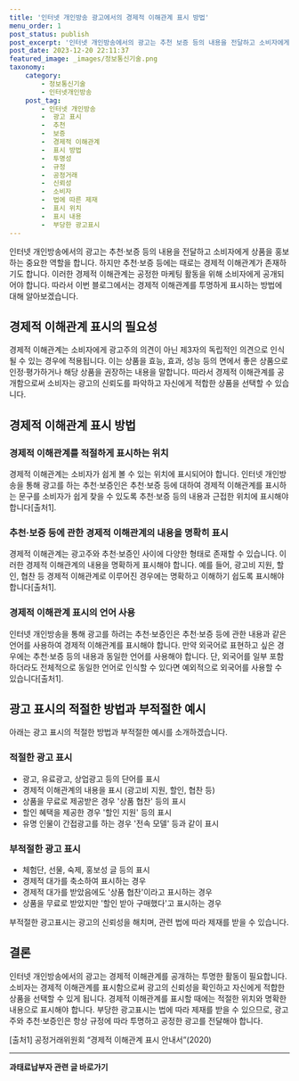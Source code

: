 ```yaml
---
title: '인터넷 개인방송 광고에서의 경제적 이해관계 표시 방법'
menu_order: 1
post_status: publish
post_excerpt: '인터넷 개인방송에서의 광고는 추천 보증 등의 내용을 전달하고 소비자에게 상품을 홍보하는 중요한 역할을 합니다. 하지만 추천 보증 등에는 때로는 경제적 이해관계가 존재하기도 합니다. 이러한 경제적 이해관계는 공정한 마케팅 활동을 위해 소비자에게 공개되어야 합니다. 따라서 이번 블로그에서는 경제적 이해관계를 투명하게 표시하는 방법에 대해 알아보겠습니다.'
post_date: 2023-12-20 22:11:37
featured_image: _images/정보통신기술.png
taxonomy:
    category:
        - 정보통신기술
        - 인터넷개인방송
    post_tag:
        - 인터넷 개인방송
        -  광고 표시
        -  추천
        -  보증
        -  경제적 이해관계
        -  표시 방법
        -  투명성
        -  규정
        -  공정거래
        -  신뢰성
        -  소비자
        -  법에 따른 제재
        -  표시 위치
        -  표시 내용
        -  부당한 광고표시
---
```



인터넷 개인방송에서의 광고는 추천·보증 등의 내용을 전달하고 소비자에게 상품을 홍보하는 중요한 역할을 합니다. 하지만 추천·보증 등에는 때로는 경제적 이해관계가 존재하기도 합니다. 이러한 경제적 이해관계는 공정한 마케팅 활동을 위해 소비자에게 공개되어야 합니다. 따라서 이번 블로그에서는 경제적 이해관계를 투명하게 표시하는 방법에 대해 알아보겠습니다.

## 경제적 이해관계 표시의 필요성

 경제적 이해관계는 소비자에게 광고주의 의견이 아닌 제3자의 독립적인 의견으로 인식될 수 있는 경우에 적용됩니다. 이는 상품을 효능, 효과, 성능 등의 면에서 좋은 상품으로 인정·평가하거나 해당 상품을 권장하는 내용을 말합니다. 따라서 경제적 이해관계를 공개함으로써 소비자는 광고의 신뢰도를 파악하고 자신에게 적합한 상품을 선택할 수 있습니다. 

## 경제적 이해관계 표시 방법

### 경제적 이해관계를 적절하게 표시하는 위치

경제적 이해관계는 소비자가 쉽게 볼 수 있는 위치에 표시되어야 합니다. 인터넷 개인방송을 통해 광고를 하는 추천·보증인은 추천·보증 등에 대하여 경제적 이해관계를 표시하는 문구를 소비자가 쉽게 찾을 수 있도록 추천·보증 등의 내용과 근접한 위치에 표시해야 합니다[출처1].

### 추천·보증 등에 관한 경제적 이해관계의 내용을 명확히 표시

경제적 이해관계는 광고주와 추천·보증인 사이에 다양한 형태로 존재할 수 있습니다. 이러한 경제적 이해관계의 내용을 명확하게 표시해야 합니다. 예를 들어, 광고비 지원, 할인, 협찬 등 경제적 이해관계로 이루어진 경우에는 명확하고 이해하기 쉽도록 표시해야 합니다[출처1].

### 경제적 이해관계 표시의 언어 사용

인터넷 개인방송을 통해 광고를 하려는 추천·보증인은 추천·보증 등에 관한 내용과 같은 언어를 사용하여 경제적 이해관계를 표시해야 합니다. 만약 외국어로 표현하고 싶은 경우에는 추천·보증 등의 내용과 동일한 언어를 사용해야 합니다. 단, 외국어를 일부 포함하더라도 전체적으로 동일한 언어로 인식할 수 있다면 예외적으로 외국어를 사용할 수 있습니다[출처1].

## 광고 표시의 적절한 방법과 부적절한 예시

아래는 광고 표시의 적절한 방법과 부적절한 예시를 소개하겠습니다.

### 적절한 광고 표시

- 광고, 유료광고, 상업광고 등의 단어를 표시
- 경제적 이해관계의 내용을 표시 (광고비 지원, 할인, 협찬 등)
- 상품을 무료로 제공받은 경우 '상품 협찬' 등의 표시
- 할인 혜택을 제공한 경우 '할인 지원' 등의 표시
- 유명 인물이 간접광고를 하는 경우 '전속 모델' 등과 같이 표시

### 부적절한 광고 표시

- 체험단, 선물, 숙제, 홍보성 글 등의 표시
- 경제적 대가를 축소하여 표시하는 경우
- 경제적 대가를 받았음에도 '상품 협찬'이라고 표시하는 경우
- 상품을 무료로 받았지만 '할인 받아 구매했다'고 표시하는 경우

부적절한 광고표시는 광고의 신뢰성을 해치며, 관련 법에 따라 제재를 받을 수 있습니다.

## 결론

인터넷 개인방송에서의 광고는 경제적 이해관계를 공개하는 투명한 활동이 필요합니다. 소비자는 경제적 이해관계를 표시함으로써 광고의 신뢰성을 확인하고 자신에게 적합한 상품을 선택할 수 있게 됩니다. 경제적 이해관계를 표시할 때에는 적절한 위치와 명확한 내용으로 표시해야 합니다. 부당한 광고표시는 법에 따라 제재를 받을 수 있으므로, 광고주와 추천·보증인은 항상 규정에 따라 투명하고 공정한 광고를 전달해야 합니다.

[출처1] 공정거래위원회 “경제적 이해관계 표시 안내서”(2020)
<!-- wp:separator -->
<hr class="wp-block-separator has-alpha-channel-opacity"/>
<!-- /wp:separator -->

<!-- wp:group {"backgroundColor":"base","layout":{"type":"constrained"}} -->
<div class="wp-block-group has-base-background-color has-background"><!-- wp:paragraph {"align":"center","fontSize":"medium"} -->
<p class="has-text-align-center has-large-font-size"><strong>과태료납부자 관련 글 바로가기</strong></p>
<!-- /wp:paragraph -->


<!-- wp:latest-posts
{"categories":[{"id":27175,"count":19,"description":"","link":"https://uknowlaw.com/category/%ea%b3%bc%ed%83%9c%eb%a3%8c%eb%82%a9%eb%b6%80%ec%9e%90/","name":"과태료납부자","slug":"과태료납부자","taxonomy":"category","parent":0,"meta":[],"_links":{"self":[{"href":"https://uknowlaw.com/wp-json/wp/v2/categories/27175"}],"collection":[{"href":"https://uknowlaw.com/wp-json/wp/v2/categories"}],"about":[{"href":"https://uknowlaw.com/wp-json/wp/v2/taxonomies/category"}],"wp:post_type":[{"href":"https://uknowlaw.com/wp-json/wp/v2/posts?categories=27175"}],"curies":[{"name":"wp","href":"https://api.w.org/{rel}","templated":true}]}}],"postsToShow":100,"excerptLength":28,"postLayout":"grid","columns":2,"featuredImageAlign":"left","featuredImageSizeSlug":"large","fontSize":"small"} /--></div>
<!-- /wp:group -->